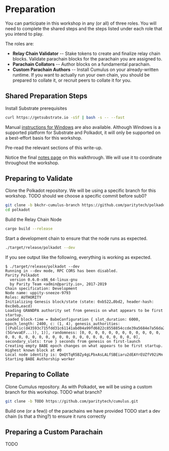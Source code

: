 # Preparation

You can participate in this workshop in any (or all) of three roles. You will need to complete the shared steps and the steps listed under each role that you intend to play.

The roles are:

* **Relay Chain Validator** -- Stake tokens to create and finalize relay chain blocks. Validate parachain blocks for the parachain you are assigned to.
* **Parachain Collators** -- Author blocks on a fundamental parachain.
* **Custom Parachain Authors** -- Install Cumulus on your already-written runtime. If you want to actually run your own chain, you should be prepared to collate it, or recruit peers to collate it for you.

## Shared Preparation Steps
Install Substrate prerequisites

```bash
curl https://getsubstrate.io -sSf | bash -s -- --fast
```

Manual [instructions for Windows](https://substrate.dev/docs/en/getting-started/installing-substrate#windows) are also available. Although Windows is a supported platform for Substrate and Polkadot, it will only be supported on a best-effort basis for this workshop.

Pre-read the relevant sections of this write-up.

Notice the final [notes page](5-notes.md) on this walkthrough. We will use it to coordinate throughout the workshop.

## Preparing to Validate
Clone the Polkadot repository. We will be using a specific branch for this workshop.
TODO should we choose a specific commit before sub0?
```bash
git clone -b bkchr-cumulus-branch https://github.com/paritytech/polkadot.git
cd polkadot
```

Build the Relay Chain Node
```bash
cargo build --release
```

Start a development chain to ensure that the node runs as expected.
```bash
./target/release/polkadot --dev
```

If you see output like the following, everything is working as expected.
```
$ ./target/release/polkadot --dev
Running in --dev mode, RPC CORS has been disabled.
Parity Polkadot
  version 0.6.0-x86_64-linux-gnu
  by Parity Team <admin@parity.io>, 2017-2019
Chain specification: Development
Node name: uppity-sneeze-9793
Roles: AUTHORITY
Initializing Genesis block/state (state: 0xb522…0bd2, header-hash: 0xc8eb…eacd)
Loading GRANDPA authority set from genesis on what appears to be first startup.
Loaded block-time = BabeConfiguration { slot_duration: 6000, epoch_length: 2400, c: (1, 4), genesis_authorities: [(Public(d43593c715fdd31c61141abd04a99fd6822c8558854ccde39a5684e7a56da27d (5GrwvaEF...)), 1)], randomness: [0, 0, 0, 0, 0, 0, 0, 0, 0, 0, 0, 0, 0, 0, 0, 0, 0, 0, 0, 0, 0, 0, 0, 0, 0, 0, 0, 0, 0, 0, 0, 0], secondary_slots: true } seconds from genesis on first-launch
Creating empty BABE epoch changes on what appears to be first startup.
Highest known block at #0
Local node identity is: QmQtTqR5BZy4gLPbxAsLALfSBEiaru2dEAYrEUZfV92iMn
Starting BABE Authorship worker
```


## Preparing to Collate
Clone Cumulus repository. As with Polkadot, we will be using a custom branch for this workshop. TODO what branch?
```bash
git clone -b TODO https://github.com/paritytech/cumulus.git
```

Build one (or a few)) of the parachains we have provided
TODO
start a dev chain (is that a thing?) to ensure it runs correctly

## Preparing a Custom Parachain
TODO
